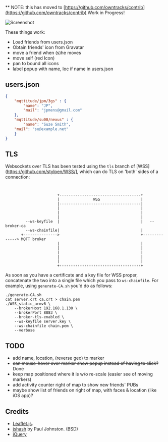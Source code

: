 

** NOTE: this has moved to [https://github.com/owntracks/contrib](https://github.com/owntracks/contrib)
Work in Progress!

![Screenshot](screenshot.jpg)

These things work:

* Load friends from users.json
* Obtain friends' icon from Gravatar
* move a friend when (s)he moves
* move self (red Icon)
* pan to bound all icons
* label popup with name, loc if name in users.json

## users.json

```json
{
    "mqttitude/jpm/3gs" : {
	    "name": "JP",
	    "mail": "jpmens@gmail.com"
    },
    "mqttitude/su00/nexus" : {
    	"name": "Suze Smith",
	"mail": "su@example.net"
    }
}
```

## TLS

Websockets over TLS has been tested using the `tls` branch of [WSS](https://github.com/stylpen/WSS/], which can do TLS on 'both' sides of a connection:

```


                       +------------------------------------+
                       |               WSS                  |
                       |------------------------------------|
                       |                                    |
                       |                                    |
                       |                                    |
         --ws-keyfile  |                                    |   --broker-ca
         --ws-chainfile|                                    |
       +--------------->                                    +--------------> MQTT broker
                       |                                    |
                       |                                    |
                       |                                    |
                       |                                    |
                       |                                    |
                       +------------------------------------+
```

As soon as you have a certificate and a key file for WSS proper, concatenate the two
into a single file which you pass to `ws-chainfile`. For example, using `generate-CA.sh`
you'd do as follows:

```
./generate-CA.sh
cat server.crt ca.crt > chain.pem
./WSS_static_armv6 \
	--brokerHost 192.168.1.130 \
	--brokerPort 8883 \
	--broker-tls-enabled \
	--ws-keyfile server.key \
	--ws-chainfile chain.pem \
	--verbose
```

## TODO

* add name, location, (reverse geo) to marker
* <del>can mouse-hover over marker show popup instead of having to click?</del> Done
* keep map positioned where it is w/o re-scale (easier see of moving markers)
* add activity counter right of map to show new friends' PUBs
* maybe show list of friends on right of map, with faces & location (like iOS app)?


## Credits

* [Leaflet.js](http://leafletjs.com).
* [jshash](http://pajhome.org.uk/crypt/md5/index.html) by Paul Johnston. (BSD)
* [jQuery](http://jquery.com/)

